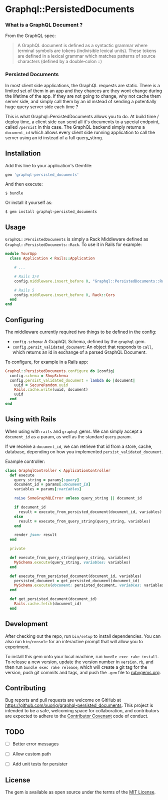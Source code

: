 # Graphql::PersistedDocuments

### What is a GraphQL Document ?

From the GraphQL spec:

> A GraphQL document is defined as a syntactic grammar where terminal symbols are tokens (indivisible lexical units). These tokens are defined in a lexical grammar which matches patterns of source characters (defined by a double‐colon ::)

### Persisted Documents

In most client side applications, the GraphQL requests are static. There is a limited set of them in an app and they chances are they wont change during the lifetime of the app. If they are not going to change, why not cache them server side, and simply call them by an id instead of sending a potentially huge query server side each time ?

This is what Graphql::PersistedDocuments allows you to do. At build time / deploy time, a client side can send all it's documents to a special endpoint, called `/persist` in this case. The GraphQL backend simply returns a `document_id` which allows every client side running application to call the server using an id instead of a full query_stirng.

## Installation

Add this line to your application's Gemfile:

```ruby
gem 'graphql-persisted_documents'
```

And then execute:

    $ bundle

Or install it yourself as:

    $ gem install graphql-persisted_documents

## Usage

`GraphQL::PersistedDocuments` is simply a Rack Middleware defined as `Graphql::PersistedDocuments::Rack`. To use it in Rails for example:

```ruby
module YourApp
  class Application < Rails::Application

    # ...

    # Rails 3/4
    config.middleware.insert_before 0, "Graphql::PersistedDocuments::Rack"

    # Rails 5
    config.middleware.insert_before 0, Rack::Cors
  end
end
```

## Configuring

The middleware currently required two things to be defined in the config:

  - `config.schema`: A GraphQL Schema, defined by the `graphql` gem.
  - `config.persit_validated_document`: An object that responds to `call`, which returns an id in exchange of a parsed GraphQL Document.

To configure, for example in a Rails app:

```ruby
Graphql::PersistedDocuments.configure do |config|
  config.schema = ShopSchema
  config.persist_validated_document = lambda do |document|
    uuid = SecureRandom.uuid
    Rails.cache.write(uuid, document)
    uuid
  end
end
```

## Using with Rails

When using with `rails` and `graphql` gems. We can simply accept a `document_id` as a param, as well as the standard `query` param.

If we receive a `document_id`, we can retrieve that id from a store, cache, database, depending on how you implemented `persist_validated_document`.

Example controller:


```ruby
class GraphqlController < ApplicationController
  def execute
    query_string = params[:query]
    document_id = params[:document_id]
    variables = params[:variables]

    raise SomeGraphQLError unless query_string || document_id

    if document_id
      result = execute_from_persisted_document(document_id, variables)
    else
      result = execute_from_query_string(query_string, variables)
    end

    render json: result
  end

  private

  def execute_from_query_string(query_string, variables)
    MySchema.execute(query_string, variables: variables)
  end

  def execute_from_persisted_document(document_id, variables)
    persisted_document = get_persisted_document(document_id)
    MySchema.execute(document: persisted_document, variables: variables)
  end

  def get_persisted_document(document_id)
    Rails.cache.fetch(document_id)
  end
```

## Development

After checking out the repo, run `bin/setup` to install dependencies. You can also run `bin/console` for an interactive prompt that will allow you to experiment.

To install this gem onto your local machine, run `bundle exec rake install`. To release a new version, update the version number in `version.rb`, and then run `bundle exec rake release`, which will create a git tag for the version, push git commits and tags, and push the `.gem` file to [rubygems.org](https://rubygems.org).

## Contributing

Bug reports and pull requests are welcome on GitHub at https://github.com/xuorig/graphql-persisted_documents. This project is intended to be a safe, welcoming space for collaboration, and contributors are expected to adhere to the [Contributor Covenant](http://contributor-covenant.org) code of conduct.

## TODO

  - [ ] Better error messages
  - [ ] Allow custom path
  - [ ] Add unit tests for persister


## License

The gem is available as open source under the terms of the [MIT License](http://opensource.org/licenses/MIT).

